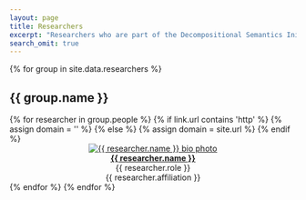 ```yaml
---
layout: page
title: Researchers
excerpt: "Researchers who are part of the Decompositional Semantics Initiative."
search_omit: true
---
```


{% for group in site.data.researchers %}
<h2>{{ group.name }}</h2>
  {% for researcher in group.people %}
    {% if link.url contains 'http' %}
        {% assign domain = '' %}
    {% else %}
        {% assign domain = site.url %}
    {% endif %}
<center>
<a href="{{ researcher.website }}"><img src="{{ site.url }}/images/{{ researcher.avatar }}" class="bio-photo-about" alt="{{ researcher.name }} bio photo"/></a><br/><a href="{{ researcher.website }}"><b>{{ researcher.name }}</b></a><br/>{{ researcher.role }}<br/>{{ researcher.affiliation }}<br/>
</center>
  {% endfor %}
{% endfor %}
